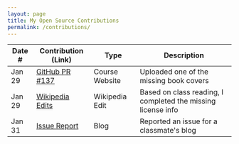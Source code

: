 ```yaml
---
layout: page
title: My Open Source Contributions
permalink: /contributions/
---
```


<!--
Type of the contribution should be "Wikipedia edit", "OpenStreet Map feature", "Documentation", "Course website", "Blog",
"Browser Add-on", etc.

The description should include a brief summary of what you did.

The link should bring us to a public page that shows your contribution. 

Replace the first row with your own contribution. 
-->
| Date #   | Contribution (Link)                                                                                     | Type             | Description                                                   |
|----------|---------------------------------------------------------------------------------------------------------|------------------|---------------------------------------------------------------|
| Jan 29   | [GitHub PR #137](https://github.com/joannakl/ossd/pull/137)                                             | Course Website   | Uploaded one of the missing book covers                      |
| Jan 29   | [Wikipedia Edits](https://zh.wikipedia.org/wiki/Special:%E7%94%A8%E6%88%B7%E8%B4%A1%E7%8C%AE/HaochengLu) | Wikipedia Edit   | Based on class reading, I completed the missing license info |
| Jan 31   | [Issue Report](https://github.com/ossd-s25/LuluZhuu-weekly/issues/1)                                    | Blog             | Reported an issue for a classmate's blog                     |
